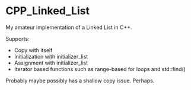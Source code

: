 # CPP_Linked_List
My amateur implementation of a Linked List in C++.

Supports:
 - Copy with itself
 - Initialization with initializer_list
 - Assignment with initializer_list
 - Iterator based functions such as range-based for loops and std::find()

Probably maybe possibly has a shallow copy issue. Perhaps.
